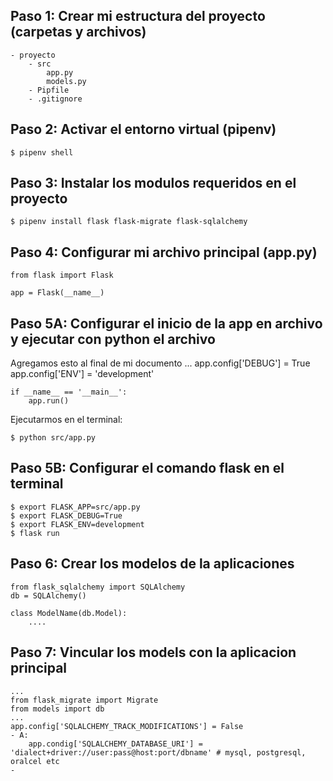 ## Paso 1: Crear mi estructura del proyecto (carpetas y archivos)

    - proyecto
        - src
            app.py
            models.py
        - Pipfile
        - .gitignore
        
## Paso 2: Activar el entorno virtual (pipenv)

    $ pipenv shell

## Paso 3: Instalar los modulos requeridos en el proyecto

    $ pipenv install flask flask-migrate flask-sqlalchemy

## Paso 4: Configurar mi archivo principal (app.py)

    from flask import Flask

    app = Flask(__name__)

## Paso 5A: Configurar el inicio de la app en archivo y ejecutar con python el archivo

Agregamos esto al final de mi documento
    ...
    app.config['DEBUG'] = True
    app.config['ENV'] = 'development'

    if __name__ == '__main__':
        app.run()

Ejecutarmos en el terminal:    

    $ python src/app.py

## Paso 5B: Configurar el comando flask en el terminal

    $ export FLASK_APP=src/app.py
    $ export FLASK_DEBUG=True
    $ export FLASK_ENV=development
    $ flask run    

## Paso 6: Crear los modelos de la aplicaciones

    from flask_sqlalchemy import SQLAlchemy
    db = SQLAlchemy()

    class ModelName(db.Model):
        ....

## Paso 7: Vincular los models con la aplicacion principal

    ...
    from flask_migrate import Migrate
    from models import db
    ...
    app.config['SQLALCHEMY_TRACK_MODIFICATIONS'] = False
    - A:
        app.condig['SQLALCHEMY_DATABASE_URI'] = 'dialect+driver://user:pass@host:port/dbname' # mysql, postgresql, oralcel etc 
    -    